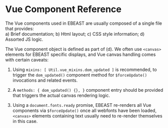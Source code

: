 
# Vue Component Reference

The Vue components used in EBEAST are usually composed of a single file that provides: \
a) Brief documentation;
b) Html layout;
c) CSS style information;
d) Assorted JS logic.

The Vue component object is defined as part of (d).
We often use `<canvas>` elements for EBEAST specific displays, and Vue canvas handling comes with certain caveats:

1) Using `mixins: [ Util.vue_mixins.dom_updated ]` is recommended, to trigger the `dom_updated()`
   component method for `$forceUpdate()` invocations and related events.

2) A `methods: { dom_updated() {}, }` component entry should be provided that triggers the
   actual canvas rendering logic.

3) Using a `document.fonts.ready` promise, EBEAST re-renders all Vue components via
   `$forceUpdate()` once all webfonts have been loaded, `<canvas>` elements containing text
   usually need to re-render themselves in this case.
